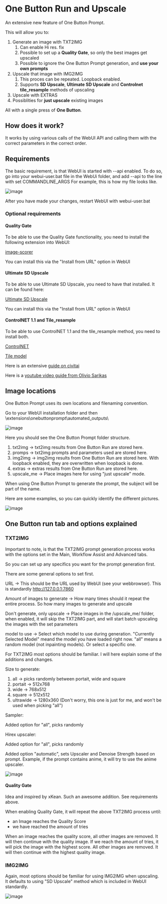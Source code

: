 # One Button Run and Upscale
An extensive new feature of One Button Prompt.

This will allow you to:
1. Generate an image with TXT2IMG
    1. Can enable Hi res. fix
    2. Possible to set up a __Quality Gate__, so only the best images get upscaled
    3. Possible to ignore the One Button Prompt generation, and __use your own prompts__
2. Upscale that image with IMG2IMG
    1. This proces can be repeated. Loopback enabled.
    2. Supports __SD Upscale__, __Ultimate SD Upscale__ and __Controlnet tile_resample__ methods of upscaling
3. Upscale with EXTRAS
4. Possiblities for __just upscale__ existing images

All with a single press of __One Button__.

## How does it work?
It works by using various calls of the WebUI API and calling them with the correct parameters in the correct order.

## Requirements
The basic requirement, is that WebUI is started with --api enabled. To do so, go into your webui-user.bat file in the WebUi folder, and add --api to the line with set COMMANDLINE_ARGS
For example, this is how my file looks like.

![image](https://github.com/AIrjen/OneButtonPrompt/assets/130234949/7b118872-8584-454b-93e4-b8e522cab290)

After you have made your changes, restart WebUI with webui-user.bat

### Optional requirements
#### Quality Gate
To be able to use the Quality Gate functionality, you need to install the following extension into WebUI:

[image-scorer](https://github.com/tsngo/stable-diffusion-webui-aesthetic-image-scorer)

You can install this via the "Install from URL" option in WebUI

#### Ultimate SD Upscale
To be able to use Ultimate SD Upscale, you need to have that installed. It can be found here:

[Ultimate SD Upscale](https://github.com/Coyote-A/ultimate-upscale-for-automatic1111)

You can install this via the "Install from URL" option in WebUI

#### ControlNET 1.1 and Tile_resample
To be able to use ControlNET 1.1 and the tile_resample method, you need to install both.

[ControlNET](https://github.com/Mikubill/sd-webui-controlnet)

[Tile model](https://huggingface.co/lllyasviel/ControlNet-v1-1/blob/main/control_v11f1e_sd15_tile.pth)

Here is an extensive [guide on civitai](https://civitai.com/models/59811/4k-resolution-upscale-8x-controlnet-tile-resample-in-depth-with-resources)

Here is a [youtube video guide from Olivio Sarikas](https://www.youtube.com/watch?v=zrGLEgGFJY4)

## Image locations
One Button Prompt uses its own locations and filenaming convention.

Go to your WebUI installation folder and then \extensions\onebuttonprompt\automated_outputs\

![image](https://github.com/AIrjen/OneButtonPrompt/assets/130234949/4bbea176-0b8a-476e-b70a-48775b2875b9)

Here you should see the One Button Prompt folder structure.
1. txt2img -> txt2img results from One Button Run are stored here.
2. promps -> txt2img prompts and parameters used are stored here.
3. img2img -> img2img results from One Button Run are stored here. With loopback enabled, they are overwritten when loopback is done.
4. extras -> extras results from One Button Run are stored here.
5. upscale_me -> Place images here for using "just upscale" mode.

When using One Button Prompt to generate the prompt, the subject will be part of the name.

Here are some examples, so you can quickly identify the different pictures.

![image](https://github.com/AIrjen/OneButtonPrompt/assets/130234949/774584aa-f9b5-4e42-9816-b459f7313b7a)


## One Button run tab and options explained

### TXT2IMG
Important to note, is that the TXT2IMG prompt generation process works with the options set in the Main, Workflow Assist and Advanced tabs. 

So you can set up any specifics you want for the prompt generation first.

There are some general options to set first.

URL -> This should be the URL used by WebUI (see your webbrowser). This is standardly http://127.0.0.1:7860

Amount of images to generate -> How many times should it repeat the entire process. So how many images to generate and upscale

Don't generate, only upscale -> Place images in the /upscale_me/ folder, when enabled, it will skip the TXT2IMG part, and will start batch upscaling the images with the set parameters

model to use -> Select which model to use during generation. "Currently Selected Model" meand the model you have loaded right now. "all" means a random model (not inpainting models). Or select a specific one.


For TXT2IMG most options should be familiar. I will here explain some of the additions and changes.


Size to generate:

1. all -> picks randomly between portait, wide and square
2. portait -> 512x768
3. wide -> 768x512
4. square -> 512x512
5. ultrawide -> 1280x360 (Don't worry, this one is just for me, and won't be used when picking "all")

Sampler:

Added option for "all", picks randomly

Hirex upscaler:

Added option for "all", picks randomly

Added option "automatic", sets Upscaler and Denoise Strength based on prompt. Example, if the prompt contains anime, it will try to use the anime upscaler.


![image](https://github.com/AIrjen/OneButtonPrompt/assets/130234949/2a397d4c-e7bd-4d00-a949-063cecb30af4)

#### Quality Gate
Idea and inspired by xKean. Such an awesome addition.
See requirements above.

When enabling Quality Gate, it will repeat the above TXT2IMG process until:
- an Image reaches the Quality Score
- we have reached the amount of tries

When an image reaches the quality score, all other images are removed. It will then continue with the quality image.
If we reach the amount of tries, it will pick the image with the highest score. All other images are removed. It will then continue with the highest quality image.

### IMG2IMG
Again, most options should be familiar for using IMG2IMG when upscaling. It defaults to using "SD Upscale" method which is included in WebUI standardly.

![image](https://github.com/AIrjen/OneButtonPrompt/assets/130234949/59756d2b-4e97-41b3-accb-ffa603b07152)


